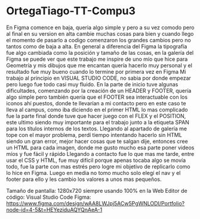 # OrtegaTiago-TT-Compu3
En Figma comence en baja, queria algo simple y pero a su vez comodo pero al final en su version en alta cambie muchas cosas para bien y cuando llego el momento de pasarlo a codigo comenzaron los grandes cambios pero no tantos como de baja a alta.
En general a diferencia del Figma la tipografía fue algo cambiada como la posición y tamaño de las cosas, en la galería del Figma se puede ver que este trabajo me inspire de uno mío que hice para Geometría y mis dibujos que me encantan quería hacerlo muy personal y el resultado fue muy bueno cuando lo termine por primera vez en Figma
Mi trabajo al principio en VISUAL STUDIO CODE, no sabia por donde empezar pero luego fue todo casi muy fluido. En la parte de inicio tuve algunas dificultades, comenzando por la creación de un HEADER y FOOTER, quería algo simple pero también quería que el FOOTER sea interactuable con los iconos ahí puestos, donde te llevarían a mi contacto pero en este caso te lleva al campus, como iba diciendo en el primer HTML lo mas complicado fue la parte final donde tuve que hacer juego con el FLEX y el POSITION, este ultimo siendo muy importante para el trabajo junto a la etiqueta SPAN para los títulos internos de los textos.
Llegando al apartado de galería me tope con el mayor problema, perdí tiempo intentando hacerlo sin HTML siendo un gran error, mejor hacer cosas que te salgan dije, entonces cree un HTML para cada imagen, donde me gusto mucho esa parte poner videos míos y fue fácil y rápido
Llegando a contacto fue lo que mas me tarde, entre usar el CSS y HTML, fue muy difícil porque apenas tocaba algo se movía todo, fue la parte con mas estrés pero logre mi objetivo de replicarlo como lo hice en Figma.
Luego en media no tomo mucho solo elegí el nav y el footer para ello y les cambio los valores a unos mas pequeños.

Tamaño de pantalla: 1280x720 siempre usando 100% en la Web
Editor de código: Visual Studio Code
Figma: https://www.figma.com/design/wAA8LWJpj5ACw5PgWNLODI/Portfolio?node-id=4-5&t=HEYeziduAQYQnAeA-1

